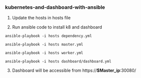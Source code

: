 ### kubernetes-and-dashboard-with-ansible

1. Update the hosts in hosts file

2. Run ansible code to install k8 and dashboard

`ansible-playbook -i hosts dependency.yml`

`ansible-playbook -i hosts master.yml`

`ansible-playbook -i hosts worker.yml`

`ansible-playbook -i hosts dashboard/dashboard.yml`


3. Dashboard will be accessible from https://<b>$Master_ip</b>:30080/
